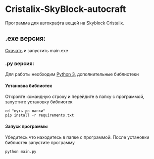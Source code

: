 # Cristalix-SkyBlock-autocraft
Программа для автокрафта вещей на Skyblock Cristalix.
  
## .exe версия:
  [Скачать](https://github.com/matswuuu/Cristalix-SkyBlock-autocraft/releases/download/v0.0.1/craft.exe) и запустить main.exe
 
### .py версия:
  Для работы необходим [Python 3](https://www.python.org/downloads/), дополнительные библиотеки
  
#### Установка библиотек
   Откройте командную строку и перейдите в папку с программой, запустите установку библиотек

    cd "путь до папки"
    pip install -r requirements.txt
    
#### Запуск программы
   Убедитесь что находитесь в папке с программой. После установки библиотек запустите программу
     
    python main.py
